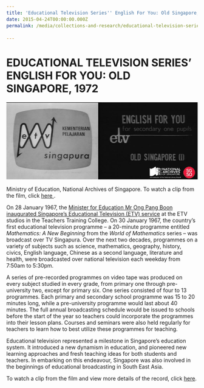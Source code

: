 ```yaml
---
title: 'Educational Television Series'' English For You: Old Singapore, 1972'
date: 2015-04-24T00:00:00.000Z
permalink: /media/collections-and-research/educational-television-series/

---
```



<iframe id="pxcelframe" src="//t.sharethis.com/a/t_.htm?ver=0.345.16984&amp;cid=c010#rnd=1577952367730&amp;cid=c010&amp;dmn=www.nas.gov.sg&amp;tt=t.dhj&amp;dhjLcy=58&amp;lbl=pxcel&amp;flbl=pxcel&amp;ll=d&amp;ver=0.345.16984&amp;ell=d&amp;cck=__stid&amp;pn=%2Fblogs%2Farchivistpick%2Feducational-television-series%2F&amp;qs=na&amp;rdn=www.nas.gov.sg&amp;rpn=%2Fblogs%2Farchivistpick%2F2015%2F04%2F&amp;rqs=na&amp;cc=SG&amp;cont=AS&amp;ipaddr=" style="display: none;"></iframe>

# EDUCATIONAL TELEVISION SERIES’ ENGLISH FOR YOU: OLD SINGAPORE, 1972

![Ministry of Education, courtesy of the National Archives of Singapore](/images/blogs/2015-04-24-l.jpg)

Ministry of Education, National Archives of Singapore. To watch a clip from the film, click [ here ](http://www.nas.gov.sg/archivesonline/audiovisual_records/record-details/5c3ce7be-1164-11e3-83d5-0050568939ad).

On 28 January 1967, the [Minister for Education Mr Ong Pang Boon inaugurated Singapore’s Educational Television (ETV) service](http://www.nas.gov.sg/archivesonline/speeches/record-details/7a6ea272-115d-11e3-83d5-0050568939ad) at the ETV studios in the Teachers Training College. On 30 January 1967, the country’s first educational television programme – a 20-minute programme entitled *Mathematics: A New Beginning* from the *World of Mathematics* series – was broadcast over TV Singapura.  Over the next two decades, programmes on a variety of subjects such as science, mathematics, geography, history, civics, English language, Chinese as a second language, literature and health, were broadcasted over national television each weekday from 7:50am to 5:30pm.

A series of pre-recorded programmes on video tape was produced on every subject studied in every grade, from primary one through pre-university two, except for primary six. One series consisted of four to 13 programmes. Each primary and secondary school programme was 15 to 20 minutes long, while a pre-university programme would last about 40 minutes. The full annual broadcasting schedule would be issued to schools before the start of the year so teachers could incorporate the programmes into their lesson plans. Courses and seminars were also held regularly for teachers to learn how to best utilize these programmes for teaching.

Educational television represented a milestone in Singapore’s education system. It introduced a new dynamism in education, and pioneered new learning approaches and fresh teaching ideas for both students and teachers. In embarking on this endeavour, Singapore was also involved in the beginnings of educational broadcasting in South East Asia.

To watch a clip from the film and view more details of the record, click [here](http://www.nas.gov.sg/archivesonline/audiovisual_records/record-details/5c3ce7be-1164-11e3-83d5-0050568939ad).